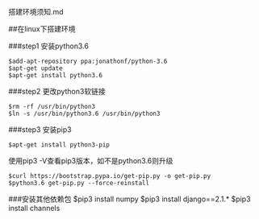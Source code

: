 搭建环境须知.md

##在linux下搭建环境

###step1 安装python3.6
	
	$add-apt-repository ppa:jonathonf/python-3.6
	$apt-get update
	$apt-get install python3.6

###step2 更改python3软链接
	
	$rm -rf /usr/bin/python3
	$ln -s /usr/bin/python3.6 /usr/bin/python3

###step3 安装pip3
	
	$apt-get install python3-pip
使用pip3 -V查看pip3版本，如不是python3.6则升级
	
	$curl https://bootstrap.pypa.io/get-pip.py -o get-pip.py
	$python3.6 get-pip.py --force-reinstall


###安装其他依赖包
	$pip3 install numpy
	$pip3 install django==2.1.*
	$pip3 install channels

